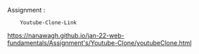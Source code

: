 Assignment :

        Youtube-Clone-Link
        
   https://nanawagh.github.io/jan-22-web-fundamentals/Assignment's/Youtube-Clone/youtubeClone.html
